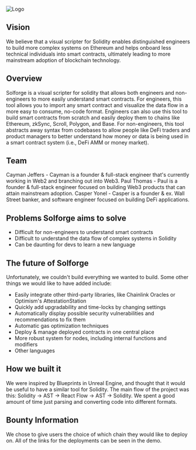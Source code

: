 ![Logo](https://solforge.vercel.app/_next/image?url=%2F_next%2Fstatic%2Fmedia%2Fsolforge.20b52fcb.png&w=384&q=75)

## Vision

We believe that a visual scripter for Solidity enables distinguished engineers to build more complex systems on Ethereum and helps onboard less technical individuals into smart contracts, ultimately leading to more mainstream adoption of blockchain technology.

## Overview

Solforge is a visual scripter for solidity that allows both engineers and non-engineers to more easily understand smart contracts. For engineers, this tool allows you to import any smart contract and visualize the data flow in a more easy to consume, no-code format. Engineers can also use this tool to build smart contracts from scratch and easily deploy them to chains like Ethereum, zkSync, Scroll, Polygon, and Base. For non-engineers, this tool abstracts away syntax from codebases to allow people like DeFi traders and product managers to better understand how money or data is being used in a smart contract system (i.e., DeFi AMM or money market).

## Team

Cayman Jeffers - Cayman is a founder & full-stack engineer that's currently working in Web2 and branching out into Web3.
Paul Thomas - Paul is a founder & full-stack engineer focused on building Web3 products that can attain mainstream adoption.
Casper Yonel - Casper is a founder & ex. Wall Street banker, and software engineer focused on building DeFi applications.

## Problems Solforge aims to solve

- Difficult for non-engineers to understand smart contracts
- Difficult to understand the data flow of complex systems in Solidity
- Can be daunting for devs to learn a new language

## The future of Solforge

Unfortunately, we couldn't build everything we wanted to build. Some other things we would like to have added include:

- Easily integrate other third-party libraries, like Chainlink Oracles or Optimism's AttestationStation
- Quickly add upgradability and time-locks by changing settings
- Automatically display possible security vulnerabilities and recommendations to fix them
- Automatic gas optimization techniques
- Deploy & manage deployed contracts in one central place
- More robust system for nodes, including internal functions and modifiers
- Other languages

## How we built it

We were inspired by Blueprints in Unreal Engine, and thought that it would be useful to have a similar tool for Solidity. The main flow of the project was this: Solidity -> AST -> React Flow -> AST -> Solidity. We spent a good amount of time just parsing and converting code into different formats.

## Bounty Information

We chose to give users the choice of which chain they would like to deploy on. All of the links for the deployments can be seen in the demo.
